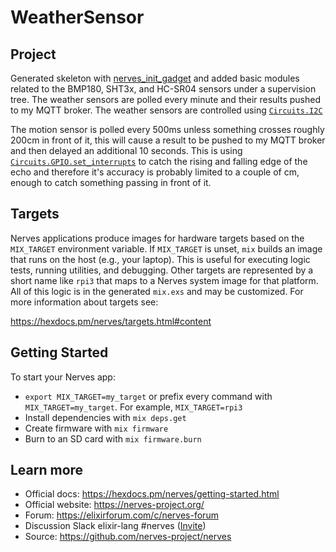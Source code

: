 # WeatherSensor

## Project

Generated skeleton with [nerves_init_gadget](https://github.com/nerves-project/nerves_init_gadget) and added basic modules related to
the BMP180, SHT3x, and HC-SR04 sensors under a supervision tree. The weather sensors are polled every minute and their results pushed to my MQTT broker. The weather sensors are controlled using [`Circuits.I2C`](https://github.com/elixir-circuits/circuits_i2c)

The motion sensor is polled every 500ms unless something crosses roughly 200cm in front of it, this will cause a result to be pushed 
to my MQTT broker and then delayed an additional 10 seconds. This is using [`Circuits.GPIO.set_interrupts`](https://github.com/elixir-circuits/circuits_gpio) to catch the rising and falling edge of the echo and therefore it's accuracy is probably limited to a
couple of cm, enough to catch something passing in front of it.

## Targets

Nerves applications produce images for hardware targets based on the
`MIX_TARGET` environment variable. If `MIX_TARGET` is unset, `mix` builds an
image that runs on the host (e.g., your laptop). This is useful for executing
logic tests, running utilities, and debugging. Other targets are represented by
a short name like `rpi3` that maps to a Nerves system image for that platform.
All of this logic is in the generated `mix.exs` and may be customized. For more
information about targets see:

https://hexdocs.pm/nerves/targets.html#content

## Getting Started

To start your Nerves app:
  * `export MIX_TARGET=my_target` or prefix every command with
    `MIX_TARGET=my_target`. For example, `MIX_TARGET=rpi3`
  * Install dependencies with `mix deps.get`
  * Create firmware with `mix firmware`
  * Burn to an SD card with `mix firmware.burn`

## Learn more

  * Official docs: https://hexdocs.pm/nerves/getting-started.html
  * Official website: https://nerves-project.org/
  * Forum: https://elixirforum.com/c/nerves-forum
  * Discussion Slack elixir-lang #nerves ([Invite](https://elixir-slackin.herokuapp.com/))
  * Source: https://github.com/nerves-project/nerves
